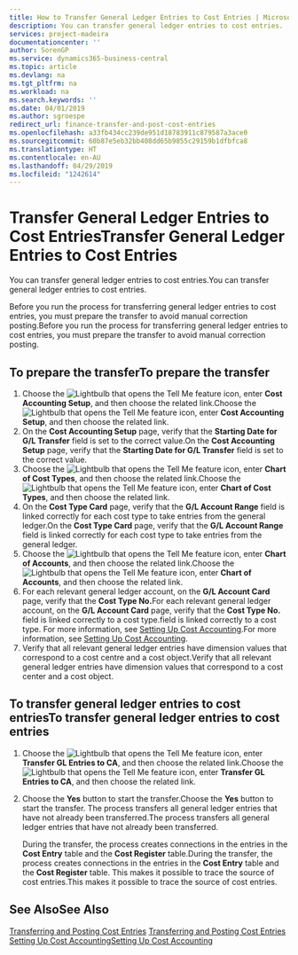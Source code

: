 ```yaml
---
title: How to Transfer General Ledger Entries to Cost Entries | Microsoft Docs
description: You can transfer general ledger entries to cost entries.
services: project-madeira
documentationcenter: ''
author: SorenGP
ms.service: dynamics365-business-central
ms.topic: article
ms.devlang: na
ms.tgt_pltfrm: na
ms.workload: na
ms.search.keywords: ''
ms.date: 04/01/2019
ms.author: sgroespe
redirect_url: finance-transfer-and-post-cost-entries
ms.openlocfilehash: a33fb434cc239de951d18783911c879587a3ace0
ms.sourcegitcommit: 60b87e5eb32bb408dd65b9855c29159b1dfbfca8
ms.translationtype: HT
ms.contentlocale: en-AU
ms.lasthandoff: 04/29/2019
ms.locfileid: "1242614"
---
```

# <a name="transfer-general-ledger-entries-to-cost-entries"></a><span data-ttu-id="06b94-103">Transfer General Ledger Entries to Cost Entries</span><span class="sxs-lookup"><span data-stu-id="06b94-103">Transfer General Ledger Entries to Cost Entries</span></span>
<span data-ttu-id="06b94-104">You can transfer general ledger entries to cost entries.</span><span class="sxs-lookup"><span data-stu-id="06b94-104">You can transfer general ledger entries to cost entries.</span></span>  

<span data-ttu-id="06b94-105">Before you run the process for transferring general ledger entries to cost entries, you must prepare the transfer to avoid manual correction posting.</span><span class="sxs-lookup"><span data-stu-id="06b94-105">Before you run the process for transferring general ledger entries to cost entries, you must prepare the transfer to avoid manual correction posting.</span></span>  

## <a name="to-prepare-the-transfer"></a><span data-ttu-id="06b94-106">To prepare the transfer</span><span class="sxs-lookup"><span data-stu-id="06b94-106">To prepare the transfer</span></span>  

1.  <span data-ttu-id="06b94-107">Choose the ![Lightbulb that opens the Tell Me feature](media/ui-search/search_small.png "Tell me what you want to do") icon, enter **Cost Accounting Setup**, and then choose the related link.</span><span class="sxs-lookup"><span data-stu-id="06b94-107">Choose the ![Lightbulb that opens the Tell Me feature](media/ui-search/search_small.png "Tell me what you want to do") icon, enter **Cost Accounting Setup**, and then choose the related link.</span></span>  
2.  <span data-ttu-id="06b94-108">On the **Cost Accounting Setup** page, verify that the **Starting Date for G/L Transfer** field is set to the correct value.</span><span class="sxs-lookup"><span data-stu-id="06b94-108">On the **Cost Accounting Setup** page, verify that the **Starting Date for G/L Transfer** field is set to the correct value.</span></span>  
3.  <span data-ttu-id="06b94-109">Choose the ![Lightbulb that opens the Tell Me feature](media/ui-search/search_small.png "Tell me what you want to do") icon, enter **Chart of Cost Types**, and then choose the related link.</span><span class="sxs-lookup"><span data-stu-id="06b94-109">Choose the ![Lightbulb that opens the Tell Me feature](media/ui-search/search_small.png "Tell me what you want to do") icon, enter **Chart of Cost Types**, and then choose the related link.</span></span>  
4.  <span data-ttu-id="06b94-110">On the **Cost Type Card** page, verify that the **G/L Account Range** field is linked correctly for each cost type to take entries from the general ledger.</span><span class="sxs-lookup"><span data-stu-id="06b94-110">On the **Cost Type Card** page, verify that the **G/L Account Range** field is linked correctly for each cost type to take entries from the general ledger.</span></span>  
5.  <span data-ttu-id="06b94-111">Choose the ![Lightbulb that opens the Tell Me feature](media/ui-search/search_small.png "Tell me what you want to do") icon, enter **Chart of Accounts**, and then choose the related link.</span><span class="sxs-lookup"><span data-stu-id="06b94-111">Choose the ![Lightbulb that opens the Tell Me feature](media/ui-search/search_small.png "Tell me what you want to do") icon, enter **Chart of Accounts**, and then choose the related link.</span></span>  
6.  <span data-ttu-id="06b94-112">For each relevant general ledger account, on the **G/L Account Card** page, verify that the **Cost Type No.**</span><span class="sxs-lookup"><span data-stu-id="06b94-112">For each relevant general ledger account, on the **G/L Account Card** page, verify that the **Cost Type No.**</span></span> <span data-ttu-id="06b94-113">field is linked correctly to a cost type.</span><span class="sxs-lookup"><span data-stu-id="06b94-113">field is linked correctly to a cost type.</span></span> <span data-ttu-id="06b94-114">For more information, see [Setting Up Cost Accounting](finance-set-up-cost-accounting.md).</span><span class="sxs-lookup"><span data-stu-id="06b94-114">For more information, see [Setting Up Cost Accounting](finance-set-up-cost-accounting.md).</span></span>  
7.  <span data-ttu-id="06b94-115">Verify that all relevant general ledger entries have dimension values that correspond to a cost centre and a cost object.</span><span class="sxs-lookup"><span data-stu-id="06b94-115">Verify that all relevant general ledger entries have dimension values that correspond to a cost center and a cost object.</span></span>  

## <a name="to-transfer-general-ledger-entries-to-cost-entries"></a><span data-ttu-id="06b94-116">To transfer general ledger entries to cost entries</span><span class="sxs-lookup"><span data-stu-id="06b94-116">To transfer general ledger entries to cost entries</span></span>  
1.  <span data-ttu-id="06b94-117">Choose the ![Lightbulb that opens the Tell Me feature](media/ui-search/search_small.png "Tell me what you want to do") icon, enter **Transfer GL Entries to CA**, and then choose the related link.</span><span class="sxs-lookup"><span data-stu-id="06b94-117">Choose the ![Lightbulb that opens the Tell Me feature](media/ui-search/search_small.png "Tell me what you want to do") icon, enter **Transfer GL Entries to CA**, and then choose the related link.</span></span>  
2.  <span data-ttu-id="06b94-118">Choose the **Yes** button to start the transfer.</span><span class="sxs-lookup"><span data-stu-id="06b94-118">Choose the **Yes** button to start the transfer.</span></span> <span data-ttu-id="06b94-119">The process transfers all general ledger entries that have not already been transferred.</span><span class="sxs-lookup"><span data-stu-id="06b94-119">The process transfers all general ledger entries that have not already been transferred.</span></span>  

    <span data-ttu-id="06b94-120">During the transfer, the process creates connections in the entries in the **Cost Entry** table and the **Cost Register** table.</span><span class="sxs-lookup"><span data-stu-id="06b94-120">During the transfer, the process creates connections in the entries in the **Cost Entry** table and the **Cost Register** table.</span></span> <span data-ttu-id="06b94-121">This makes it possible to trace the source of cost entries.</span><span class="sxs-lookup"><span data-stu-id="06b94-121">This makes it possible to trace the source of cost entries.</span></span>  

## <a name="see-also"></a><span data-ttu-id="06b94-122">See Also</span><span class="sxs-lookup"><span data-stu-id="06b94-122">See Also</span></span>  
<span data-ttu-id="06b94-123">[Transferring and Posting Cost Entries](finance-transfer-and-post-cost-entries.md) </span><span class="sxs-lookup"><span data-stu-id="06b94-123">[Transferring and Posting Cost Entries](finance-transfer-and-post-cost-entries.md) </span></span>  
[<span data-ttu-id="06b94-124">Setting Up Cost Accounting</span><span class="sxs-lookup"><span data-stu-id="06b94-124">Setting Up Cost Accounting</span></span>](finance-set-up-cost-accounting.md)   
